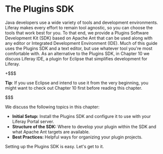 # The Plugins SDK [](id=the-plugins-sdk)

Java developers use a wide variety of tools and development environments.
Liferay makes every effort to remain tool agnostic, so you can choose the tools
that work best for you. To that end, we provide a Plugins Software Development
Kit (SDK) based on Apache Ant that can be used along with any editor or
Integrated Development Environment (IDE). Much of this guide uses the Plugins
SDK and a text editor, but use whatever tool you're most comfortable with. As an
alternative to the Plugins SDK, in Chapter 10 we discuss Liferay IDE, a plugin
for Eclipse that simplifies development for Liferay. 

+$$$

**Tip**: If you use Eclipse and intend to use it from the very beginning, you
might want to check out Chapter 10 first before reading this chapter.

$$$

We discuss the following topics in this chapter: 

- **Initial Setup:** Install the Plugins SDK and configure it to use with your
  Liferay Portal server. 
- **Structure of the SDK:** Where to develop your plugin within the SDK and what
  Apache Ant targets are available. 
- **Best Practices:** Helpful ways for organizing your plugin projects. 

Setting up the Plugins SDK is easy. Let's get to it. 
